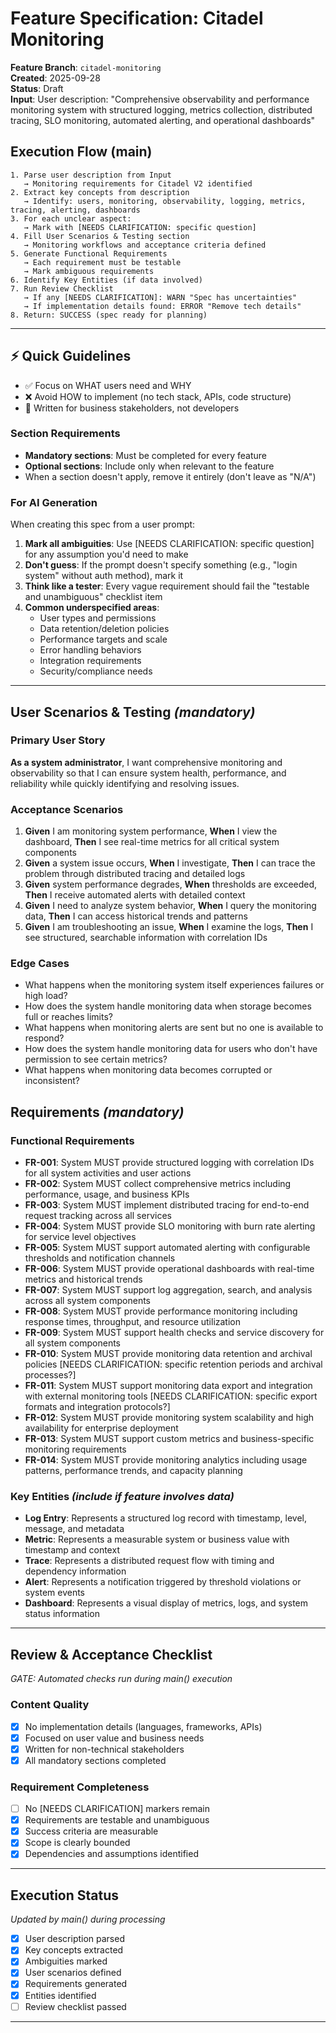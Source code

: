 # Feature Specification: Citadel Monitoring

**Feature Branch**: `citadel-monitoring`  
**Created**: 2025-09-28  
**Status**: Draft  
**Input**: User description: "Comprehensive observability and performance monitoring system with structured logging, metrics collection, distributed tracing, SLO monitoring, automated alerting, and operational dashboards"

## Execution Flow (main)
```
1. Parse user description from Input
   → Monitoring requirements for Citadel V2 identified
2. Extract key concepts from description
   → Identify: users, monitoring, observability, logging, metrics, tracing, alerting, dashboards
3. For each unclear aspect:
   → Mark with [NEEDS CLARIFICATION: specific question]
4. Fill User Scenarios & Testing section
   → Monitoring workflows and acceptance criteria defined
5. Generate Functional Requirements
   → Each requirement must be testable
   → Mark ambiguous requirements
6. Identify Key Entities (if data involved)
7. Run Review Checklist
   → If any [NEEDS CLARIFICATION]: WARN "Spec has uncertainties"
   → If implementation details found: ERROR "Remove tech details"
8. Return: SUCCESS (spec ready for planning)
```

---

## ⚡ Quick Guidelines
- ✅ Focus on WHAT users need and WHY
- ❌ Avoid HOW to implement (no tech stack, APIs, code structure)
- 👥 Written for business stakeholders, not developers

### Section Requirements
- **Mandatory sections**: Must be completed for every feature
- **Optional sections**: Include only when relevant to the feature
- When a section doesn't apply, remove it entirely (don't leave as "N/A")

### For AI Generation
When creating this spec from a user prompt:
1. **Mark all ambiguities**: Use [NEEDS CLARIFICATION: specific question] for any assumption you'd need to make
2. **Don't guess**: If the prompt doesn't specify something (e.g., "login system" without auth method), mark it
3. **Think like a tester**: Every vague requirement should fail the "testable and unambiguous" checklist item
4. **Common underspecified areas**:
   - User types and permissions
   - Data retention/deletion policies  
   - Performance targets and scale
   - Error handling behaviors
   - Integration requirements
   - Security/compliance needs

---

## User Scenarios & Testing *(mandatory)*

### Primary User Story
**As a system administrator**, I want comprehensive monitoring and observability so that I can ensure system health, performance, and reliability while quickly identifying and resolving issues.

### Acceptance Scenarios
1. **Given** I am monitoring system performance, **When** I view the dashboard, **Then** I see real-time metrics for all critical system components
2. **Given** a system issue occurs, **When** I investigate, **Then** I can trace the problem through distributed tracing and detailed logs
3. **Given** system performance degrades, **When** thresholds are exceeded, **Then** I receive automated alerts with detailed context
4. **Given** I need to analyze system behavior, **When** I query the monitoring data, **Then** I can access historical trends and patterns
5. **Given** I am troubleshooting an issue, **When** I examine the logs, **Then** I see structured, searchable information with correlation IDs

### Edge Cases
- What happens when the monitoring system itself experiences failures or high load?
- How does the system handle monitoring data when storage becomes full or reaches limits?
- What happens when monitoring alerts are sent but no one is available to respond?
- How does the system handle monitoring data for users who don't have permission to see certain metrics?
- What happens when monitoring data becomes corrupted or inconsistent?

## Requirements *(mandatory)*

### Functional Requirements
- **FR-001**: System MUST provide structured logging with correlation IDs for all system activities and user actions
- **FR-002**: System MUST collect comprehensive metrics including performance, usage, and business KPIs
- **FR-003**: System MUST implement distributed tracing for end-to-end request tracking across all services
- **FR-004**: System MUST provide SLO monitoring with burn rate alerting for service level objectives
- **FR-005**: System MUST support automated alerting with configurable thresholds and notification channels
- **FR-006**: System MUST provide operational dashboards with real-time metrics and historical trends
- **FR-007**: System MUST support log aggregation, search, and analysis across all system components
- **FR-008**: System MUST provide performance monitoring including response times, throughput, and resource utilization
- **FR-009**: System MUST support health checks and service discovery for all system components
- **FR-010**: System MUST provide monitoring data retention and archival policies [NEEDS CLARIFICATION: specific retention periods and archival processes?]
- **FR-011**: System MUST support monitoring data export and integration with external monitoring tools [NEEDS CLARIFICATION: specific export formats and integration protocols?]
- **FR-012**: System MUST provide monitoring system scalability and high availability for enterprise deployment
- **FR-013**: System MUST support custom metrics and business-specific monitoring requirements
- **FR-014**: System MUST provide monitoring analytics including usage patterns, performance trends, and capacity planning

### Key Entities *(include if feature involves data)*
- **Log Entry**: Represents a structured log record with timestamp, level, message, and metadata
- **Metric**: Represents a measurable system or business value with timestamp and context
- **Trace**: Represents a distributed request flow with timing and dependency information
- **Alert**: Represents a notification triggered by threshold violations or system events
- **Dashboard**: Represents a visual display of metrics, logs, and system status information

---

## Review & Acceptance Checklist
*GATE: Automated checks run during main() execution*

### Content Quality
- [x] No implementation details (languages, frameworks, APIs)
- [x] Focused on user value and business needs
- [x] Written for non-technical stakeholders
- [x] All mandatory sections completed

### Requirement Completeness
- [ ] No [NEEDS CLARIFICATION] markers remain
- [x] Requirements are testable and unambiguous  
- [x] Success criteria are measurable
- [x] Scope is clearly bounded
- [x] Dependencies and assumptions identified

---

## Execution Status
*Updated by main() during processing*

- [x] User description parsed
- [x] Key concepts extracted
- [x] Ambiguities marked
- [x] User scenarios defined
- [x] Requirements generated
- [x] Entities identified
- [ ] Review checklist passed

---
